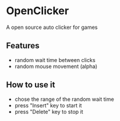 # OpenClicker
A open source auto clicker for games

## Features
- random wait time between clicks
- random mouse movement (alpha)

## How to use it
- chose the range of the random wait time
- press "Insert" key to start it
- press "Delete" key to stop it

